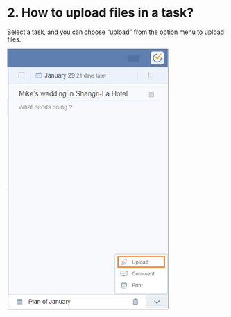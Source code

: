 # 2. How to upload files in a task?
Select a task, and you can choose “upload” from the option menu to upload files.

![](../images/image1.14.2W.png)
